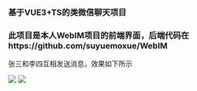 ### 基于VUE3+TS的类微信聊天项目

### 此项目是本人WebIM项目的前端界面，后端代码在https://github.com/suyuemoxue/WebIM

张三和李四互相发送消息，效果如下所示

<img src="E:/Project/WebProject/WebIMClient/public/预览图1.png">

<img src="E:/Project/WebProject/WebIMClient/public/预览图2.png">
